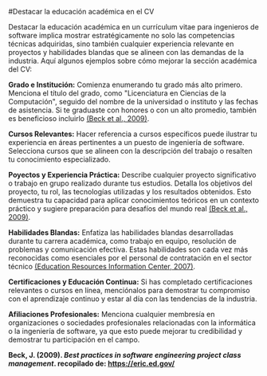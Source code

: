 #Destacar la educación académica en el CV

Destacar la educación académica en un currículum vitae para ingenieros de software implica mostrar estratégicamente no solo las competencias técnicas adquiridas, sino también cualquier experiencia relevante en proyectos y habilidades blandas que se alineen con las demandas de la industria. Aquí algunos ejemplos sobre cómo mejorar la sección académica del CV:

**Grado e Institución:** Comienza enumerando tu grado más alto primero. Menciona el título del grado, como "Licenciatura en Ciencias de la Computación", seguido del nombre de la universidad o instituto y las fechas de asistencia. Si te graduaste con honores o con un alto promedio, también es beneficioso incluirlo [(Beck et al., 2009)](https://dl.acm.org/doi/10.1145/1508865.1508939).

**Cursos Relevantes:** Hacer referencia a cursos específicos puede ilustrar tu experiencia en áreas pertinentes a un puesto de ingeniería de software. Selecciona cursos que se alineen con la descripción del trabajo o resalten tu conocimiento especializado.

**Poyectos y Experiencia Práctica:** Describe cualquier proyecto significativo o trabajo en grupo realizado durante tus estudios. Detalla los objetivos del proyecto, tu rol, las tecnologías utilizadas y los resultados obtenidos. Esto demuestra tu capacidad para aplicar conocimientos teóricos en un contexto práctico y sugiere preparación para desafíos del mundo real [(Beck et al., 2009)](https://dl.acm.org/doi/10.1145/1508865.1508939).

**Habilidades Blandas:** Enfatiza las habilidades blandas desarrolladas durante tu carrera académica, como trabajo en equipo, resolución de problemas y comunicación efectiva. Estas habilidades son cada vez más reconocidas como esenciales por el personal de contratación en el sector técnico [(Education Resources Information Center, 2007)](https://eric.ed.gov/).

**Certificaciones y Educación Continua:** Si has completado certificaciones relevantes o cursos en línea, menciónalos para demostrar tu compromiso con el aprendizaje continuo y estar al día con las tendencias de la industria.

**Afiliaciones Profesionales:** Menciona cualquier membresía en organizaciones o sociedades profesionales relacionadas con la informática o la ingeniería de software, ya que esto puede mejorar tu credibilidad y demostrar tu participación en el campo.

**Beck, J. (2009). *Best practices in software engineering project class management*. recopilado de: https://eric.ed.gov/**

